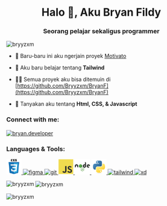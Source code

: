 <h1 align="center">Halo 👋, Aku Bryan Fildy</h1>
<h3 align="center">Seorang pelajar sekaligus programmer</h3>

<p align="left"> <img src="https://komarev.com/ghpvc/?username=bryyzxm&label=Profile%20views&color=0e75b6&style=flat" alt="bryyzxm" /> </p>

- 🔭 Baru-baru ini aku ngerjain proyek [Motivato](https://github.com/Bryyzxm/motivato)

- 🌱 Aku baru belajar tentang **Tailwind**

- 👨‍💻 Semua proyek aku bisa ditemuin di [https://github.com/Bryyzxm/BryanF](https://github.com/Bryyzxm/BryanF)

- 💬 Tanyakan aku tentang **Html, CSS, & Javascript**

<h3 align="left">Connect with me:</h3>
<p align="left">
<a href="https://instagram.com/bryan.developer" target="blank"><img align="center" src="https://raw.githubusercontent.com/rahuldkjain/github-profile-readme-generator/master/src/images/icons/Social/instagram.svg" alt="bryan.developer" height="30" width="40" /></a>
</p>

<h3 align="left">Languages & Tools:</h3>
<p align="left"> <a href="https://www.w3schools.com/css/" target="_blank" rel="noreferrer"> <img src="https://raw.githubusercontent.com/devicons/devicon/master/icons/css3/css3-original-wordmark.svg" alt="css3" width="40" height="40"/> </a> <a href="https://www.figma.com/" target="_blank" rel="noreferrer"> <img src="https://www.vectorlogo.zone/logos/figma/figma-icon.svg" alt="figma" width="40" height="40"/> </a> <a href="https://git-scm.com/" target="_blank" rel="noreferrer"> <img src="https://www.vectorlogo.zone/logos/git-scm/git-scm-icon.svg" alt="git" width="40" height="40"/> </a> <a href="https://developer.mozilla.org/en-US/docs/Web/JavaScript" target="_blank" rel="noreferrer"> <img src="https://raw.githubusercontent.com/devicons/devicon/master/icons/javascript/javascript-original.svg" alt="javascript" width="40" height="40"/> </a> <a href="https://nodejs.org" target="_blank" rel="noreferrer"> <img src="https://raw.githubusercontent.com/devicons/devicon/master/icons/nodejs/nodejs-original-wordmark.svg" alt="nodejs" width="40" height="40"/> </a> <a href="https://www.python.org" target="_blank" rel="noreferrer"> <img src="https://raw.githubusercontent.com/devicons/devicon/master/icons/python/python-original.svg" alt="python" width="40" height="40"/> </a> <a href="https://tailwindcss.com/" target="_blank" rel="noreferrer"> <img src="https://www.vectorlogo.zone/logos/tailwindcss/tailwindcss-icon.svg" alt="tailwind" width="40" height="40"/> </a> <a href="https://www.adobe.com/products/xd.html" target="_blank" rel="noreferrer"> <img src="https://cdn.worldvectorlogo.com/logos/adobe-xd.svg" alt="xd" width="40" height="40"/> </a> </p>

<p><img align="left" src="https://github-readme-stats.vercel.app/api/top-langs?username=bryyzxm&show_icons=true&locale=en&layout=compact" alt="bryyzxm" /></p>

<p>&nbsp;<img align="center" src="https://github-readme-stats.vercel.app/api?username=bryyzxm&show_icons=true&locale=en" alt="bryyzxm" /></p>

<p><img align="center" src="https://github-readme-streak-stats.herokuapp.com/?user=bryyzxm&" alt="bryyzxm" /></p>
